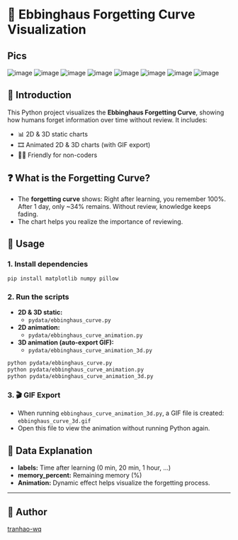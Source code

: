 # 🧠 Ebbinghaus Forgetting Curve Visualization
## Pics
![image](https://github.com/user-attachments/assets/579cea9e-13f6-4f86-b2ec-691b57ec8e63)
![image](https://github.com/user-attachments/assets/d262d056-e6fa-413e-b5fa-526c3dcf69f0)
![image](https://github.com/user-attachments/assets/e12d71db-c03d-41c2-b6c8-88ab814f908b)
![image](https://github.com/user-attachments/assets/5c7a8fb0-9595-4001-9f14-24f640f72541)
![image](https://github.com/user-attachments/assets/2962cb1e-4e29-4b53-a2be-ee25735e1e70)
![image](https://github.com/user-attachments/assets/bf55fb9b-e4d1-41d4-8b2b-892d65a704bc)
![image](https://github.com/user-attachments/assets/b673f09c-0cf0-44ae-aa03-5ffac46485dc)
![image](https://github.com/user-attachments/assets/f99e7cd4-5f9c-438e-a0ad-81e2ca64e179)

## 📖 Introduction
This Python project visualizes the **Ebbinghaus Forgetting Curve**, showing how humans forget information over time without review. It includes:
- 📊 2D & 3D static charts
- 🎞️ Animated 2D & 3D charts (with GIF export)
- 🧑‍💻 Friendly for non-coders

## ❓ What is the Forgetting Curve?
- The **forgetting curve** shows: Right after learning, you remember 100%. After 1 day, only ~34% remains. Without review, knowledge keeps fading.
- The chart helps you realize the importance of reviewing.

## 🚀 Usage

### 1. Install dependencies
```bash
pip install matplotlib numpy pillow
```

### 2. Run the scripts
- **2D & 3D static:**
  - `pydata/ebbinghaus_curve.py`
- **2D animation:**
  - `pydata/ebbinghaus_curve_animation.py`
- **3D animation (auto-export GIF):**
  - `pydata/ebbinghaus_curve_animation_3d.py`

```bash
python pydata/ebbinghaus_curve.py
python pydata/ebbinghaus_curve_animation.py
python pydata/ebbinghaus_curve_animation_3d.py
```

### 3. 🎬 GIF Export
- When running `ebbinghaus_curve_animation_3d.py`, a GIF file is created: `ebbinghaus_curve_3d.gif`
- Open this file to view the animation without running Python again.

## 📝 Data Explanation
- **labels:** Time after learning (0 min, 20 min, 1 hour, ...)
- **memory_percent:** Remaining memory (%)
- **Animation:** Dynamic effect helps visualize the forgetting process.

---

## 👤 Author
[tranhao-wq](https://github.com/tranhao-wq) 
